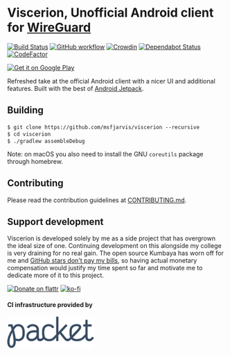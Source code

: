 # Viscerion, Unofficial Android client for [WireGuard](https://www.wireguard.com/)

[![Build Status](https://cloud.drone.io/api/badges/msfjarvis/viscerion/status.svg)](https://cloud.drone.io/msfjarvis/viscerion) [![GitHub workflow](https://github.com/msfjarvis/viscerion/workflows/CI%20builds/badge.svg)](https://github.com/msfjarvis/viscerion/actions) [![Crowdin](https://d322cqt584bo4o.cloudfront.net/viscerion/localized.svg)](https://crowdin.com/project/viscerion) [![Dependabot Status](https://api.dependabot.com/badges/status?host=github&repo=msfjarvis/viscerion)](https://dependabot.com) [![CodeFactor](https://www.codefactor.io/repository/github/msfjarvis/viscerion/badge)](https://www.codefactor.io/repository/github/msfjarvis/viscerion)

<a href='https://play.google.com/store/apps/details?id=me.msfjarvis.viscerion&utm_source=GitHub&pcampaignid=MKT-Other-global-all-co-prtnr-py-PartBadge-Mar2515-1'><img alt='Get it on Google Play' src='https://play.google.com/intl/en_us/badges/images/generic/en_badge_web_generic.png' width="200px"/></a>

Refreshed take at the official Android client with a nicer UI and additional features. Built with the best of [Android Jetpack](https://developer.android.com/jetpack/).

## Building

```
$ git clone https://github.com/msfjarvis/viscerion --recursive
$ cd viscerion
$ ./gradlew assembleDebug
```

Note: on macOS you also need to install the GNU `coreutils` package through homebrew.

## Contributing

Please read the contribution guidelines at [CONTRIBUTING.md](CONTRIBUTING.md).

## Support development

Viscerion is developed solely by me as a side project that has overgrown the ideal size of one. Continuing development on this alongside my college is very draining for no real gain. The open source Kumbaya has worn off for me and [GitHub stars don't pay my bills](https://medium.com/@kitze/github-stars-wont-pay-your-rent-8b348e12baed), so having actual monetary compensation would justify my time spent so far and motivate me to dedicate more of it to this project.

[![Donate on flattr](https://img.shields.io/badge/Donate%20on-flattr-brightgreen.svg?style=flat)](https://flattr.com/@msfjarvis) [![ko-fi](https://www.ko-fi.com/img/githubbutton_sm.svg)](https://ko-fi.com/L4L61438E)

#### CI infrastructure provided by

<a href='https://www.packet.net'><img alt='Packet' src='.github/Packet_logo_color.png' width='200px'/></a>
